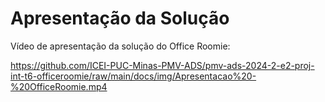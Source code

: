 # Apresentação da Solução

Vídeo de apresentação da solução do Office Roomie:

https://github.com/ICEI-PUC-Minas-PMV-ADS/pmv-ads-2024-2-e2-proj-int-t6-officeroomie/raw/main/docs/img/Apresentacao%20-%20OfficeRoomie.mp4
